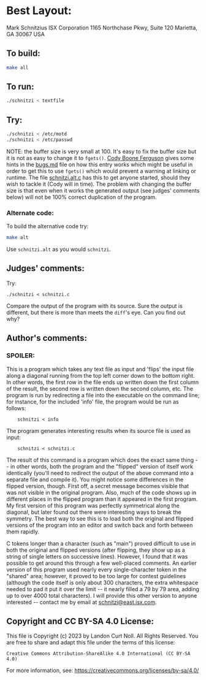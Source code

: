 # Best Layout:

Mark Schnitzius
ISX Corporation
1165 Northchase Pkwy, Suite 120
Marietta, GA 30067
USA

## To build:

```sh
make all
```

## To run:

```sh
./schnitzi < textfile
```

## Try:

```sh
./schnitzi < /etc/motd
./schnitzi < /etc/passwd
```

NOTE: the buffer size is very small at 100. It's easy to fix the buffer size but
it is not as easy to change it to `fgets()`. [Cody Boone
Ferguson](/winners.html#Cody_Boone_Ferguson) gives some hints in the
[bugs.md](/bugs.md) file on how this entry works which might be useful in order
to get this to use `fgets()` which would prevent a warning at linking or
runtime. The file [schnitzi.alt.c](schnitzi.alt.c) has this to get anyone
started, should they wish to tackle it (Cody will in time). The problem with
changing the buffer size is that even when it works the generated output (see
judges' comments below) will not be 100% correct duplication of the program.

### Alternate code:

To build the alternative code try:

```sh
make alt
```

Use `schnitzi.alt` as you would `schnitzi`.


## Judges' comments:


Try:

	./schnitzi < schnitzi.c

Compare the output of the program with its source.  Sure the output
is different, but there is more than meets the `diff`'s eye.  Can you
find out why?

## Author's comments:

### SPOILER:

This is a program which takes any text file as input and 'flips'
the input file along a diagonal running from the top left corner
down to the bottom right.  In other words, the first row in the
file ends up written down the first column of the result, the
second row is written down the second column, etc. The program
is run by redirecting a file into the executable on the command
line; for instance, for the included 'info' file, the program
would be run as follows:

    	schnitzi < info
    
The program generates interesting results when its source file is
used as input:
    
    	schnitzi < schnitzi.c
    
The result of this command is a program which does the exact same
thing -- in other words, both the program and the "flipped"
version of itself work identically (you'll need to redirect the
output of the above command into a separate file and compile it).
You might notice some differences in the flipped version, though.
First off, a secret message becomes visible that was not visible
in the original program.  Also, much of the code shows up in 
different places in the flipped program than it appeared in the
first program.  My first version of this program was perfectly 
symmetrical along the diagonal, but later found out there were
interesting ways to break the symmetry.  The best way to see this 
is to load both the original and flipped versions of the program
into an editor and switch back and forth between them rapidly.

C tokens longer than a character (such as "main") proved difficult
to use in both the original and flipped versions (after flipping,
they show up as a string of single letters on successive lines).
However, I found that it was possible to get around this through
a few well-placed comments.  An earlier version of this program
used nearly every single-character token in the "shared" area;
however, it proved to be too large for contest guidelines (although
the code itself is only about 300 characters, the extra whitespace
needed to pad it put it over the limit -- it nearly filled a 79 by
79 area, adding up to over 4000 total characters).  I will provide
this other version to anyone interested -- contact me by email
at schnitzi@east.isx.com.

## Copyright and CC BY-SA 4.0 License:

This file is Copyright (c) 2023 by Landon Curt Noll.  All Rights Reserved.
You are free to share and adapt this file under the terms of this license:

    Creative Commons Attribution-ShareAlike 4.0 International (CC BY-SA 4.0)

For more information, see: https://creativecommons.org/licenses/by-sa/4.0/
